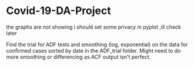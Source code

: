 # Covid-19-DA-Project

the graphs are not showing i should set some privacy in pyplot ,ill check later

Find the trial for ADF tests and smoothing (log, exponential) on the data for confirmed cases sorted by date in the ADF_trial folder. Might need to do more smoothing or differencing as ACF output isn't perfect.

